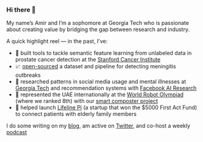 ### Hi there 👋

My name’s Amir and I’m a sophomore at Georgia Tech who is passionate about creating value by bridging the gap between research and industry.

A quick highlight reel — in the past, I’ve:

- 🔬  built tools to tackle semantic feature learning from unlabeled data in prostate cancer detection at the [Stanford Cancer Institute](http://med.stanford.edu/rusulab.html)
- 📈  [open-sourced](https://github.com/amirgamil/Meningitis-Analysis) a dataset and pipeline for detecting meningitis outbreaks
- 📱 researched patterns in social media usage and mental illnesses at [Georgia Tech](https://socweb.cc.gatech.edu/) and recommendation systems with [Facebook AI Research](https://ai.facebook.com/)
- 🤖 represented the UAE internationally at the [World Robot Olympiad](https://wro-association.org/home) (where we ranked 8th) with our [smart composter project](https://www.youtube.com/watch?v=JnZdy113Lfs&ab_channel=WorldRobotOlympiad)
- 🏥 helped launch [Lifeline Pi](https://www.linkedin.com/company/lifelinepi/) (a startup that won the $5000 First Act Fund) to connect patients with elderly family members

I do some writing on my [blog](amirbolous.com), am active on [Twitter](https://twitter.com/amirbolous), and co-host a weekly [podcast](https://open.spotify.com/show/7sTR9PmUy3u0a8LkBIExf5?si=ybE5YnSbSyOaIusHSKz8NQ&nd=1)
